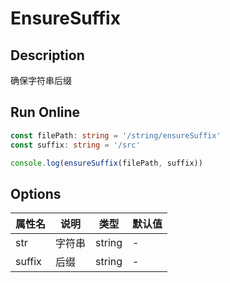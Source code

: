 # EnsureSuffix

## Description
确保字符串后缀

## Run Online

<RunCode symbolize="ensure-suffix-IGqZ2i0y" :language="ts" :dependency="`
function ensureSuffix(str: string, suffix: string): string {
  if (!str.endsWith(suffix))
    return str + suffix
  return str
}`">

```ts
const filePath: string = '/string/ensureSuffix'
const suffix: string = '/src'

console.log(ensureSuffix(filePath, suffix))
```

</RunCode>

## Options

<div class="utils-table">

| 属性名 | 说明 | 类型 | 默认值 |
| --- | --- | --- | --- |
| str | 字符串 | string | - |
| suffix | 后缀 | string | - |

</div>